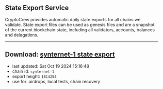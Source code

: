 ## State Export Service
CryptoCrew provides automatic daily state exports for all chains we validate. State export files can be used as genesis files and are a snapshot of the current blockchain state, including all validators, accounts, balances and delegations.

---
**Download: [synternet-1 state export](https://dl-eu2.ccvalidators.com/SERVICE/synternet/synternet-1_export_1814254.json)**
---

- last updated: Sat Oct 19 2024 15:16:48
- chain id: `synternet-1`
- export height: `1814254`
- use for: airdrops, local tests, chain recovery
